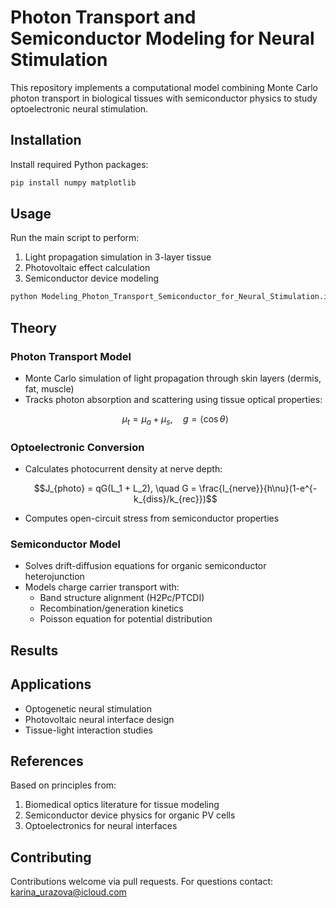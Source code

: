 # Photon Transport and Semiconductor Modeling for Neural Stimulation

This repository implements a computational model combining Monte Carlo photon transport in biological tissues with semiconductor physics to study optoelectronic neural stimulation.

## Installation

Install required Python packages:
```bash
pip install numpy matplotlib
```

## Usage

Run the main script to perform:
1. Light propagation simulation in 3-layer tissue
2. Photovoltaic effect calculation
3. Semiconductor device modeling

```bash
python Modeling_Photon_Transport_Semiconductor_for_Neural_Stimulation.ipynb
```

## Theory

### Photon Transport Model
- Monte Carlo simulation of light propagation through skin layers (dermis, fat, muscle)
- Tracks photon absorption and scattering using tissue optical properties:
  ```math
  \mu_t = \mu_a + \mu_s, \quad g = \langle \cos\theta \rangle
  ```

### Optoelectronic Conversion
- Calculates photocurrent density at nerve depth:
  ```math
  J_{photo} = qG(L_1 + L_2), \quad G = \frac{I_{nerve}}{h\nu}(1-e^{-k_{diss}/k_{rec}})
  ```
- Computes open-circuit stress from semiconductor properties

### Semiconductor Model
- Solves drift-diffusion equations for organic semiconductor heterojunction
- Models charge carrier transport with:
  - Band structure alignment (H2Pc/PTCDI)
  - Recombination/generation kinetics
  - Poisson equation for potential distribution

## Results



## Applications
- Optogenetic neural stimulation
- Photovoltaic neural interface design
- Tissue-light interaction studies

## References
Based on principles from:
1. Biomedical optics literature for tissue modeling
2. Semiconductor device physics for organic PV cells
3. Optoelectronics for neural interfaces

## Contributing
Contributions welcome via pull requests. For questions contact: karina_urazova@icloud.com
